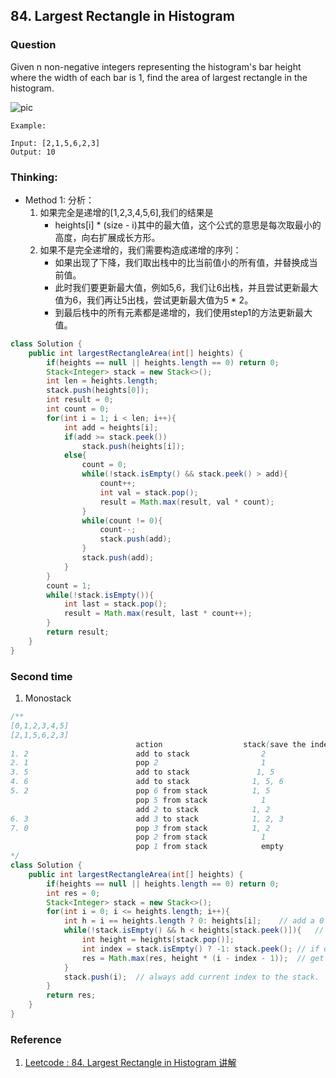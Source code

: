 ## 84. Largest Rectangle in Histogram

### Question
Given n non-negative integers representing the histogram's bar height where the width of each bar is 1, find the area of largest rectangle in the histogram.

![pic](https://i.imgur.com/r5Ie25j.png)
```
Example:

Input: [2,1,5,6,2,3]
Output: 10
```
### Thinking:
* Method 1:
	分析：
	1. 如果完全是递增的[1,2,3,4,5,6],我们的结果是
		* heights[i] * (size - i)其中的最大值，这个公式的意思是每次取最小的高度，向右扩展成长方形。
	2. 如果不是完全递增的，我们需要构造成递增的序列：
		* 如果出现了下降，我们取出栈中的比当前值小的所有值，并替换成当前值。
		* 此时我们要更新最大值，例如5,6，我们让6出栈，并且尝试更新最大值为6，我们再让5出栈，尝试更新最大值为5 * 2。
		* 到最后栈中的所有元素都是递增的，我们使用step1的方法更新最大值。

```Java
class Solution {
    public int largestRectangleArea(int[] heights) {
        if(heights == null || heights.length == 0) return 0;
        Stack<Integer> stack = new Stack<>();
        int len = heights.length;
        stack.push(heights[0]);
        int result = 0;
        int count = 0;
        for(int i = 1; i < len; i++){
            int add = heights[i];
            if(add >= stack.peek())
                stack.push(heights[i]);
            else{
                count = 0;
                while(!stack.isEmpty() && stack.peek() > add){
                    count++;
                    int val = stack.pop();
                    result = Math.max(result, val * count);
                }
                while(count != 0){
                    count--;
                    stack.push(add);
                }
                stack.push(add);
            }
        }
        count = 1;
        while(!stack.isEmpty()){
            int last = stack.pop();
            result = Math.max(result, last * count++);
        }
        return result;
    }
}
```

### Second time
1. Monostack
```Java
/**
[0,1,2,3,4,5]
[2,1,5,6,2,3]
                            action                  stack(save the index)           area            max
1. 2                        add to stack                2                           0               0    
2. 1                        pop 2                       1                           2               2
3. 5                        add to stack               1, 5                         2               2
4. 6                        add to stack              1, 5, 6                       2               2
5. 2                        pop 6 from stack          1, 5                          6               6
                            pop 5 from stack            1                           10              10
                            add 2 to stack            1, 2                          0               0
6. 3                        add 3 to stack            1, 2, 3                       0               0
7. 0                        pop 3 from stack          1, 2                          3               10
                            pop 2 from stack            1                           4               10
                            pop 1 from stack            empty                       6               10
*/
class Solution {
    public int largestRectangleArea(int[] heights) {
        if(heights == null || heights.length == 0) return 0;
        int res = 0;
        Stack<Integer> stack = new Stack<>();
        for(int i = 0; i <= heights.length; i++){
            int h = i == heights.length ? 0: heights[i];    // add a 0 to the last so we have a chance to deal with the last mono inscrease part.
            while(!stack.isEmpty() && h < heights[stack.peek()]){   // pop the value larger than current one to keep the monostack.
                int height = heights[stack.pop()];
                int index = stack.isEmpty() ? -1: stack.peek(); // if empty, means current value is the minimum
                res = Math.max(res, height * (i - index - 1));  // get the local area
            }
            stack.push(i);  // always add current index to the stack.
        }
        return res;
    }
}
```

### Reference
1. [Leetcode : 84. Largest Rectangle in Histogram 讲解](https://www.youtube.com/watch?v=TH9UaZ6JGcA)